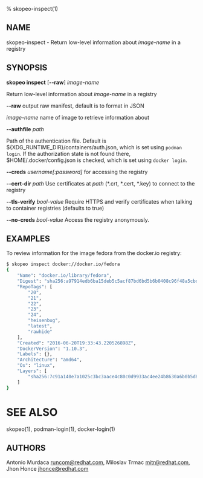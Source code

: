 % skopeo-inspect(1)

## NAME
skopeo\-inspect - Return low-level information about _image-name_ in a registry

## SYNOPSIS
**skopeo inspect** [**--raw**] _image-name_

Return low-level information about _image-name_ in a registry

  **--raw** output raw manifest, default is to format in JSON

  _image-name_ name of image to retrieve information about

  **--authfile** _path_

  Path of the authentication file. Default is ${XDG_RUNTIME\_DIR}/containers/auth.json, which is set using `podman login`.
  If the authorization state is not found there, $HOME/.docker/config.json is checked, which is set using `docker login`.

  **--creds** _username[:password]_ for accessing the registry

  **--cert-dir** _path_ Use certificates at _path_ (*.crt, *.cert, *.key) to connect to the registry

  **--tls-verify** _bool-value_ Require HTTPS and verify certificates when talking to container registries (defaults to true)

  **--no-creds** _bool-value_ Access the registry anonymously.

## EXAMPLES

To review information for the image fedora from the docker.io registry:
```sh
$ skopeo inspect docker://docker.io/fedora
{
    "Name": "docker.io/library/fedora",
    "Digest": "sha256:a97914edb6ba15deb5c5acf87bd6bd5b6b0408c96f48a5cbd450b5b04509bb7d",
    "RepoTags": [
        "20",
        "21",
        "22",
        "23",
        "24",
        "heisenbug",
        "latest",
        "rawhide"
    ],
    "Created": "2016-06-20T19:33:43.220526898Z",
    "DockerVersion": "1.10.3",
    "Labels": {},
    "Architecture": "amd64",
    "Os": "linux",
    "Layers": [
        "sha256:7c91a140e7a1025c3bc3aace4c80c0d9933ac4ee24b8630a6b0b5d8b9ce6b9d4"
    ]
}
```

# SEE ALSO
skopeo(1), podman-login(1), docker-login(1)

## AUTHORS

Antonio Murdaca <runcom@redhat.com>, Miloslav Trmac <mitr@redhat.com>, Jhon Honce <jhonce@redhat.com>

